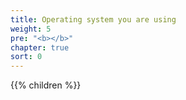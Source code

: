 ```yaml
---
title: Operating system you are using
weight: 5
pre: "<b></b>"
chapter: true
sort: 0
---
```


{{% children  %}}